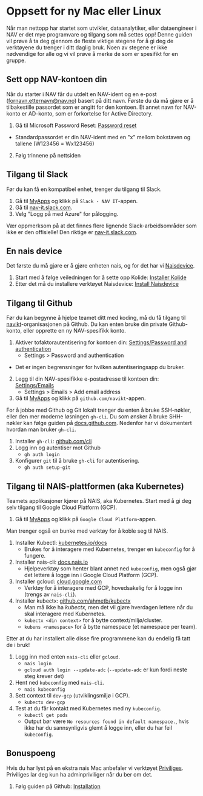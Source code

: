 # Oppsett for ny Mac eller Linux

Når man nettopp har startet som utvikler, dataanalytiker, eller dataengineer  i NAV er det mye programvare og tilgang som må settes opp!
Denne guiden vil prøve å ta deg gjennom de fleste viktige stegene for å gi deg de verktøyene du trenger i ditt daglig bruk.
Noen av stegene er ikke nødvendige for alle og vi vil prøve å merke de som er spesifikt for en gruppe.

## Sett opp NAV-kontoen din

Når du starter i NAV får du utdelt en NAV-ident og en e-post (fornavn.etternavn@nav.no) basert på ditt navn.
Første du da må gjøre er å tilbakestille passordet som er angitt for den kontoen.
Et annet navn for NAV-konto er AD-konto, som er forkortelse for Active Directory.

1. Gå til Microsoft Password Reset: [Password reset](https://aka.ms/sspr)
 - Standardpassordet er din NAV-ident med en "x" mellom bokstaven og tallene (W123456 = Wx123456)
2. Følg trinnene på nettsiden

## Tilgang til Slack

Før du kan få en kompatibel enhet, trenger du tilgang til Slack.

1. Gå til [MyApps](https://myapps.microsoft.com/) og klikk på `Slack - NAV IT`-appen.
2. Gå til [nav-it.slack.com](https://nav-it.slack.com).
3. Velg "Logg på med Azure" for pålogging.

Vær oppmerksom på at det finnes flere lignende Slack-arbeidsområder som ikke er den offisielle!
Den riktige er [nav-it.slack.com](https://nav-it.slack.com).

## En nais device

Det første du må gjøre er å gjøre enheten nais, og for det har vi [Naisdevice](../operate/naisdevice).

1. Start med å følge veiledningen for å sette opp Kolide: [Installer Kolide](../operate/naisdevice/how-to/install-kolide)
2. Etter det må du installere verktøyet Naisdevice: [Install Naisdevice](../operate/naisdevice/how-to/install-kolide)

## Tilgang til Github

Før du kan begynne å hjelpe teamet ditt med koding, må du få tilgang til [navikt](https://github.com/navikt)-organisasjonen på Github.
Du kan enten bruke din private Github-konto, eller opprette en ny NAV-spesifikk konto.

1. Aktiver tofaktorautentisering for kontoen din: [Settings/Password and authentication](https://github.com/settings/security)
    - Settings > Password and authentication
 - Det er ingen begrensninger for hvilken autentiseringsapp du bruker.
2. Legg til din NAV-spesifikke e-postadresse til kontoen din: [Settings/Emails](https://github.com/settings/emails)
    - Settings > Emails > Add email address
3. Gå til [MyApps](https://myapps.microsoft.com/) og klikk på `github.com/navikt`-appen.

For å jobbe med Github og Git lokalt trenger du enten å bruke SSH-nøkler, eller den mer moderne løsningen `gh-cli`.
Du som ønsker å bruke SHH-nøkler kan følge guiden på [docs.github.com](https://docs.github.com/en/authentication/connecting-to-github-with-ssh/generating-a-new-ssh-key-and-adding-it-to-the-ssh-agent).
Nedenfor har vi dokumentert hvordan man bruker `gh-cli`.

1. Installer `gh-cli`: [github.com/cli](https://github.com/cli/cli#installation)
2. Logg inn og autentiser mot Github
    - `gh auth login`
3. Konfigurer `git` til å bruke `gh-cli` for autentisering.
    - `gh auth setup-git`

## Tilgang til NAIS-plattformen (aka Kubernetes)

Teamets applikasjoner kjører på NAIS, aka Kubernetes.
Start med å gi deg selv tilgang til Google Cloud Platform (GCP).

1. Gå til [MyApps](https://myapps.microsoft.com/) og klikk på `Google Cloud Platform`-appen.

Man trenger også en bunke med verktøy for å koble seg til NAIS.

1. Installer Kubectl: [kubernetes.io/docs](https://kubernetes.io/docs/tasks/tools/#kubectl)
    - Brukes for å interagere med Kubernetes, trenger en `kubeconfig` for å fungere.
2. Installer nais-cli: [docs.nais.io](https://docs.nais.io/operate/cli/how-to/install/)
    - Hjelpeverktøy som henter blant annet ned `kubeconfig`, men også gjør det lettere å logge inn i Google Cloud Platform (GCP).
3. Installer gcloud: [cloud.google.com](https://cloud.google.com/sdk/docs/install)
    - Verktøy for å interagere med GCP, hovedsakelig for å logge inn (trengs av `nais-cli`).
4. Installer kubectx: [github.com/ahmetb/kubectx](https://github.com/ahmetb/kubectx?tab=readme-ov-file#installation)
    - Man må ikke ha _kubectx_, men det vil gjøre hverdagen lettere når du skal interagere med Kubernetes.
    - `kubectx <din context>` for å bytte context/miljø/cluster.
    - `kubens <namespace>` for å bytte namespace (et namespace per team).
    
Etter at du har installert alle disse fire programmene kan du endelig få tatt de i bruk!

1. Logg inn med enten `nais-cli` eller `gcloud`.
    - `nais login`
    - `gcloud auth login --update-adc` (`--update-adc` er kun fordi neste steg krever det)
2. Hent ned `kubeconfig` med `nais-cli`.
    - `nais kubeconfig`
3. Sett context til `dev-gcp` (utviklingsmiljø i GCP).
    - `kubectx dev-gcp`
4. Test at du får kontakt med Kubernetes med ny `kubeconfig`.
    - `kubectl get pods`
    - Output bør være `No resources found in default namespace.`, hvis ikke har du sannsynligvis glemt å logge inn, eller du har feil `kubeconfig`.
    
## Bonuspoeng

Hvis du har lyst på en ekstra nais Mac anbefaler vi verktøyet [Priviliges](https://github.com/SAP/macOS-enterprise-privileges).
Priviliges lar deg kun ha adminpriviliger når du ber om det.

1. Følg guiden på Github: [Installation](https://github.com/SAP/macOS-enterprise-privileges/wiki/Installation)
